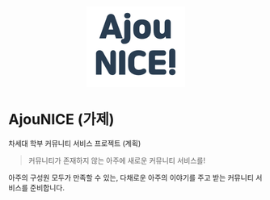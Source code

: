 <p align="center">
    <img src="logo.png">
</p>

# AjouNICE (가제)

차세대 학부 커뮤니티 서비스 프로젝트 (계획)

> 커뮤니티가 존재하지 않는 아주에 새로운 커뮤니티 서비스를!

아주의 구성원 모두가 만족할 수 있는, 다채로운 아주의 이야기를 주고 받는 커뮤니티 서비스를 준비합니다.